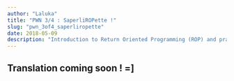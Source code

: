 ```yaml
---
author: "Laluka"
title: "PWN 3/4 : SaperliROPette !"
slug: "pwn_3of4_saperliropette"
date: 2018-05-09
description: "Introduction to Return Oriented Programming (ROP) and practical example."
---
```


## Translation coming soon ! =]
